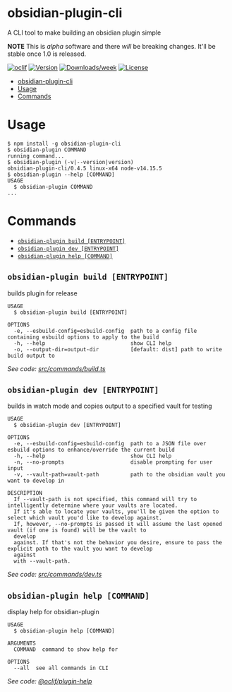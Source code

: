 # obsidian-plugin-cli

A CLI tool to make building an obsidian plugin simple

**NOTE** This is _alpha_ software and there _will_ be breaking changes. It'll be stable once 1.0 is released.

[![oclif](https://img.shields.io/badge/cli-oclif-brightgreen.svg)](https://oclif.io)
[![Version](https://img.shields.io/npm/v/obsidian-plugin-cli.svg)](https://npmjs.org/package/obsidian-plugin-cli)
[![Downloads/week](https://img.shields.io/npm/dw/obsidian-plugin-cli.svg)](https://npmjs.org/package/obsidian-plugin-cli)
[![License](https://img.shields.io/npm/l/obsidian-plugin-cli.svg)](https://github.com/zephraph/obsidian-tools/blob/master/package.json)

<!-- toc -->
* [obsidian-plugin-cli](#obsidian-plugin-cli)
* [Usage](#usage)
* [Commands](#commands)
<!-- tocstop -->

# Usage

<!-- usage -->
```sh-session
$ npm install -g obsidian-plugin-cli
$ obsidian-plugin COMMAND
running command...
$ obsidian-plugin (-v|--version|version)
obsidian-plugin-cli/0.4.5 linux-x64 node-v14.15.5
$ obsidian-plugin --help [COMMAND]
USAGE
  $ obsidian-plugin COMMAND
...
```
<!-- usagestop -->

# Commands

<!-- commands -->
* [`obsidian-plugin build [ENTRYPOINT]`](#obsidian-plugin-build-entrypoint)
* [`obsidian-plugin dev [ENTRYPOINT]`](#obsidian-plugin-dev-entrypoint)
* [`obsidian-plugin help [COMMAND]`](#obsidian-plugin-help-command)

## `obsidian-plugin build [ENTRYPOINT]`

builds plugin for release

```
USAGE
  $ obsidian-plugin build [ENTRYPOINT]

OPTIONS
  -e, --esbuild-config=esbuild-config  path to a config file containing esbuild options to apply to the build
  -h, --help                           show CLI help
  -o, --output-dir=output-dir          [default: dist] path to write build output to
```

_See code: [src/commands/build.ts](https://github.com/zephraph/obsidian-tools/blob/v0.4.5/src/commands/build.ts)_

## `obsidian-plugin dev [ENTRYPOINT]`

builds in watch mode and copies output to a specified vault for testing

```
USAGE
  $ obsidian-plugin dev [ENTRYPOINT]

OPTIONS
  -e, --esbuild-config=esbuild-config  path to a JSON file over esbuild options to enhance/override the current build
  -h, --help                           show CLI help
  -n, --no-prompts                     disable prompting for user input
  -v, --vault-path=vault-path          path to the obsidian vault you want to develop in

DESCRIPTION
  If --vault-path is not specified, this command will try to intelligently determine where your vaults are located.
  If it's able to locate your vaults, you'll be given the option to select which vault you'd like to develop against. 
  If, however, --no-prompts is passed it will assume the last opened vault (if one is found) will be the vault to 
  develop 
  against. If that's not the behavior you desire, ensure to pass the explicit path to the vault you want to develop 
  against 
  with --vault-path.
```

_See code: [src/commands/dev.ts](https://github.com/zephraph/obsidian-tools/blob/v0.4.5/src/commands/dev.ts)_

## `obsidian-plugin help [COMMAND]`

display help for obsidian-plugin

```
USAGE
  $ obsidian-plugin help [COMMAND]

ARGUMENTS
  COMMAND  command to show help for

OPTIONS
  --all  see all commands in CLI
```

_See code: [@oclif/plugin-help](https://github.com/oclif/plugin-help/blob/v3.2.2/src/commands/help.ts)_
<!-- commandsstop -->
